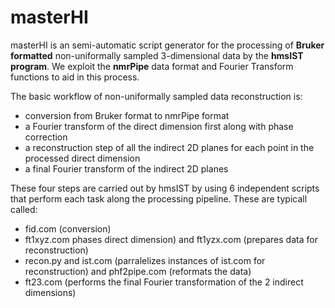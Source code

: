 # masterHI

masterHI is an semi-automatic script generator for the processing of **Bruker formatted** non-uniformally sampled 3-dimensional data by the **hmsIST program**. We exploit the **nmrPipe** data format and Fourier Transform functions to aid in this process. 

The basic workflow of non-uniformally sampled data reconstruction is:
* conversion from Bruker format to nmrPipe format
* a Fourier transform of the direct dimension first along with phase correction
* a reconstruction step of all the indirect 2D planes for each point in the processed direct dimension
* a final Fourier transform of the indirect 2D planes

These four steps are carried out by hmsIST by using 6 independent scripts that perform each task along the processing pipeline. These are typicall called:
* fid.com (conversion)
* ft1xyz.com phases direct dimension) and ft1yzx.com (prepares data for reconstruction)
* recon.py and ist.com (parralelizes instances of ist.com for reconstruction) and phf2pipe.com (reformats the data)
* ft23.com (performs the final Fourier transformation of the 2 indirect dimensions)
